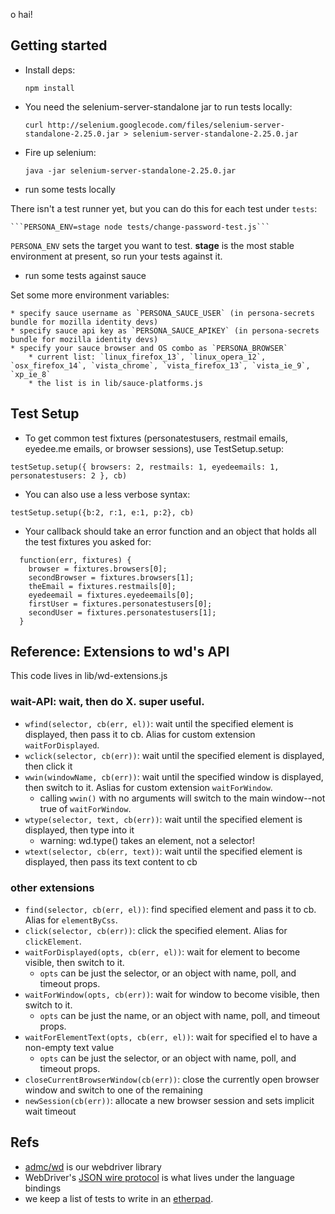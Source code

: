 o hai!

## Getting started

* Install deps:

    ```npm install```

* You need the selenium-server-standalone jar to run tests locally:

   ```curl http://selenium.googlecode.com/files/selenium-server-standalone-2.25.0.jar > selenium-server-standalone-2.25.0.jar```

* Fire up selenium:

    ```java -jar selenium-server-standalone-2.25.0.jar```

* run some tests locally

There isn't a test runner yet, but you can do this for each test under `tests`:

    ```PERSONA_ENV=stage node tests/change-password-test.js```

`PERSONA_ENV` sets the target you want to test. **stage** is the most stable environment at present, so run your tests against it.
    
* run some tests against sauce

Set some more environment variables:

    * specify sauce username as `PERSONA_SAUCE_USER` (in persona-secrets bundle for mozilla identity devs)
    * specify sauce api key as `PERSONA_SAUCE_APIKEY` (in persona-secrets bundle for mozilla identity devs)
    * specify your sauce browser and OS combo as `PERSONA_BROWSER`
        * current list: `linux_firefox_13`, `linux_opera_12`, `osx_firefox_14`, `vista_chrome`, `vista_firefox_13`, `vista_ie_9`, `xp_ie_8`
        * the list is in lib/sauce-platforms.js

## Test Setup

* To get common test fixtures (personatestusers, restmail emails, eyedee.me emails, or browser sessions), use TestSetup.setup:

```testSetup.setup({ browsers: 2, restmails: 1, eyedeemails: 1, personatestusers: 2 }, cb)```

* You can also use a less verbose syntax:

```testSetup.setup({b:2, r:1, e:1, p:2}, cb)```

* Your callback should take an error function and an object that holds all the test fixtures you asked for:

```
  function(err, fixtures) {
    browser = fixtures.browsers[0];
    secondBrowser = fixtures.browsers[1];
    theEmail = fixtures.restmails[0];
    eyedeemail = fixtures.eyedeemails[0];
    firstUser = fixtures.personatestusers[0];
    secondUser = fixtures.personatestusers[1];
  }
```


## Reference: Extensions to wd's API

This code lives in lib/wd-extensions.js

### wait-API: wait, then do X. super useful.

* `wfind(selector, cb(err, el))`: wait until the specified element is displayed, then pass it to cb. Alias for custom extension `waitForDisplayed`.
* `wclick(selector, cb(err))`: wait until the specified element is displayed, then click it
* `wwin(windowName, cb(err))`: wait until the specified window is displayed, then switch to it. Aslias for custom extension `waitForWindow`.
  * calling `wwin()` with no arguments will switch to the main window--not true of `waitForWindow`.
* `wtype(selector, text, cb(err))`: wait until the specified element is displayed, then type into it
  * warning: wd.type() takes an element, not a selector!
* `wtext(selector, cb(err, text))`: wait until the specified element is displayed, then pass its text content to cb

### other extensions

* `find(selector, cb(err, el))`: find specified element and pass it to cb. Alias for `elementByCss`.
* `click(selector, cb(err))`: click the specified element. Alias for `clickElement`.
* `waitForDisplayed(opts, cb(err, el))`: wait for element to become visible, then switch to it.
  * `opts` can be just the selector, or an object with name, poll, and timeout props.
* `waitForWindow(opts, cb(err))`: wait for window to become visible, then switch to it.
  * `opts` can be just the name, or an object with name, poll, and timeout props.
* `waitForElementText(opts, cb(err, el))`: wait for specified el to have a non-empty text value
  * `opts` can be just the selector, or an object with name, poll, and timeout props.
* `closeCurrentBrowserWindow(cb(err))`: close the currently open browser window and switch to one of the remaining
* `newSession(cb(err))`: allocate a new browser session and sets implicit wait timeout

## Refs

* [admc/wd](https://github.com/admc/wd) is our webdriver library
* WebDriver's [JSON wire protocol](http://code.google.com/p/selenium/wiki/JsonWireProtocol#/session/:sessionId/timeouts/implicit_wait) is what lives under the language bindings
* we keep a list of tests to write in an [etherpad](https://id.etherpad.mozilla.org/test-automation-spec).
